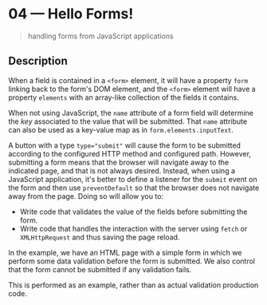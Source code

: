 # 04 &mdash; Hello Forms!
> handling forms from JavaScript applications

## Description

When a field is contained in a `<form>` element, it will have a property `form` linking back to the form's DOM element, and the `<form>` element will have a property `elements` with an array-like collection of the fields it contains.

When not using JavaScript, the `name` attribute of a form field will determine the *key* associated to the value that will be submitted. That `name` attribute can also be used as a key-value map as in `form.elements.inputText`.

A button with a type `type="submit"` will cause the form to be submitted according to the configured HTTP method and configured path. However, submitting a form means that the browser will navigate away to the indicated page, and that is not always desired. 
Instead, when using a JavaScript application, it's better to define a listener for the `submit` event on the form and then use `preventDefault` so that the browser does not navigate away from the page.
Doing so will allow you to:
+ Write code that validates the value of the fields before submitting the form.
+ Write code that handles the interaction with the server using `fetch` or `XMLHttpRequest` and thus saving the page reload.

In the example, we have an HTML page with a simple form in which we perform some data validation before the form is submitted. We also control that the form cannot be submitted if any validation fails. 

This is performed as an example, rather than as actual validation production code.